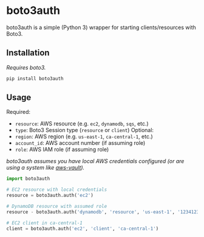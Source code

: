 # boto3auth

boto3auth is a simple (Python 3) wrapper for starting clients/resources with Boto3.

## Installation

_Requires boto3._

```bash
pip install boto3auth
```

## Usage

Required:
  - `resource`: AWS resource (e.g. `ec2`, `dynamodb`, `sqs`, etc.)
  - `type`: Boto3 Session type (`resource` or `client`)
Optional:
  - `region`: AWS region (e.g. `us-east-1`, `ca-central-1`, etc.)
  - `account_id`: AWS account number (if assuming role)
  - `role`: AWS IAM role (if assuming role)

_boto3auth assumes you have local AWS credentials configured (or are using a system like [aws-vault])._

```python
import boto3auth

# EC2 resource with local credentials
resource = boto3auth.auth('ec2')

# DynamoDB resource with assumed role
resource - boto3auth.auth('dynamodb', 'resource', 'us-east-1', '123412341234', 'my-cool-role')

# EC2 client in ca-central-1
client = boto3auth.auth('ec2', 'client', 'ca-central-1')
```

[aws-vault]: https://github.com/99designs/aws-vault
